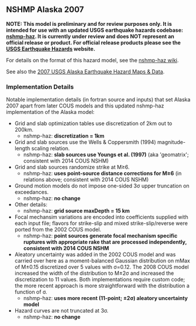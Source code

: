 ## NSHMP Alaska 2007
**NOTE: This model is preliminary and for review purposes only. It is intended for use with an updated USGS earthquake hazards codebase: [nshmp-haz](https://github.com/usgs/nshmp-haz). It is currently under review and does NOT represent an official release or product. For official release products please see the [USGS Earthquake Hazards](http://earthquake.usgs.gov/hazards/) website.**

For details on the format of this hazard model, see the [nshmp-haz wiki](https://github.com/usgs/nshmp-haz/wiki).

See also the [2007 USGS Alaska Earthquake Hazard Maps & Data](http://earthquake.usgs.gov/hazards/products/ak/).

### Implementation Details

Notable implementation details (in fortran source and inputs) that set Alaska 2007 apart from later COUS models and this updated nshmp-haz implementation of the Alaska model:

* Grid and slab optimization tables use discretization of 2km out to 200km.
  * nshmp-haz: __discretization = 1km__
* Grid and slab sources use the Wells & Coppersmith (1994) magnitude-length scaling relation.
  * nshmp-haz: __slab sources use Youngs et al. (1997)__ (aka 'geomatrix'; consistent with 2014 COUS NSHM)
* Grid and slab sources randomize strike at M≥6.
  * nshmp-haz: __uses point-source distance corrections for M≥6__ (in relations above; consistent with 2014 COUS NSHM)
* Ground motion models do not impose one-sided 3σ upper truncation on exceedances.
  * nshmp-haz: __no change__
* Other details:
  * nshmp-haz: __grid source maxDepth = 15 km__
* Focal mechansim variations are encoded into coefficients supplied with each input file; flavors for strike-slip and mixed strike-slip/reverse were ported from the 2002 COUS model.
  * nshmp-haz: __point sources generate focal mechanism specific ruptures with appropriate rake that are processed independently, consistent with 2014 COUS NSHM__
* Aleatory uncertainty was added in the 2002 COUS model and was carried over here as a moment-balanced Gaussian distribution on mMax of M±0.15 discretized over 5 values with σ=0.12. The 2008 COUS model increased the width of the distribution to M±2σ and increased the discretization to 11 values. Both implementations require custom code; the more recent approach is more straightforward with the distribution a function of σ.
  * nshmp-haz: __uses more recent (11-point; ±2σ) aleatory uncertainty model__
* Hazard curves are not truncated at 3σ.
  * nshmp-haz: __no change__
